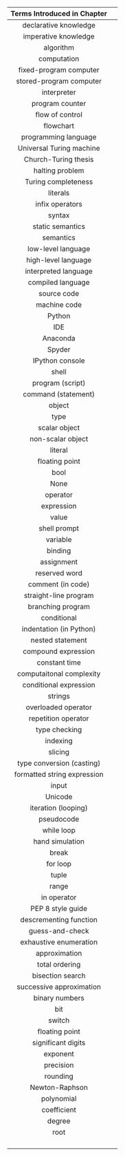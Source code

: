 | Terms Introduced in Chapter |      |
| :-------------------------: | ---- |
|    declarative knowledge    |      |
|    imperative knowledge     |      |
|          algorithm          |      |
|         computation         |      |
|   fixed-program computer    |      |
|   stored-program computer   |      |
|         interpreter         |      |
|       program counter       |      |
|       flow of control       |      |
|          flowchart          |      |
|    programming language     |      |
|  Universal Turing machine   |      |
|    Church-Turing thesis     |      |
|       halting problem       |      |
|     Turing completeness     |      |
|          literals           |      |
|       infix operators       |      |
|           syntax            |      |
|      static semantics       |      |
|          semantics          |      |
|     low-level language      |      |
|     high-level language     |      |
|    interpreted language     |      |
|      compiled language      |      |
|         source code         |      |
|        machine code         |      |
|           Python            |      |
|             IDE             |      |
|          Anaconda           |      |
|           Spyder            |      |
|       IPython console       |      |
|            shell            |      |
|      program (script)       |      |
|     command (statement)     |      |
|           object            |      |
|            type             |      |
|        scalar object        |      |
|      non-scalar object      |      |
|           literal           |      |
|       floating point        |      |
|            bool             |      |
|            None             |      |
|          operator           |      |
|         expression          |      |
|            value            |      |
|        shell prompt         |      |
|          variable           |      |
|           binding           |      |
|         assignment          |      |
|        reserved word        |      |
|      comment (in code)      |      |
|    straight-line program    |      |
|      branching program      |      |
|         conditional         |      |
|   indentation (in Python)   |      |
|      nested statement       |      |
|     compound expression     |      |
|        constant time        |      |
|  computaitonal complexity   |      |
|   conditional expression    |      |
|           strings           |      |
|     overloaded operator     |      |
|     repetition operator     |      |
|        type checking        |      |
|          indexing           |      |
|           slicing           |      |
|  type conversion (casting)  |      |
| formatted string expression |      |
|            input            |      |
|           Unicode           |      |
|     iteration (looping)     |      |
|         pseudocode          |      |
|         while loop          |      |
|       hand simulation       |      |
|            break            |      |
|          for loop           |      |
|            tuple            |      |
|            range            |      |
|         in operator         |      |
|      PEP 8 style guide      |      |
|   descrementing function    |      |
|       guess-and-check       |      |
|   exhaustive enumeration    |      |
|        approximation        |      |
|       total ordering        |      |
|      bisection search       |      |
|  successive approximation   |      |
|       binary numbers        |      |
|             bit             |      |
|           switch            |      |
|       floating point        |      |
|     significant digits      |      |
|          exponent           |      |
|          precision          |      |
|          rounding           |      |
|       Newton-Raphson        |      |
|         polynomial          |      |
|         coefficient         |      |
|           degree            |      |
|            root             |      |
|                             |      |
|                             |      |
|                             |      |
|                             |      |







